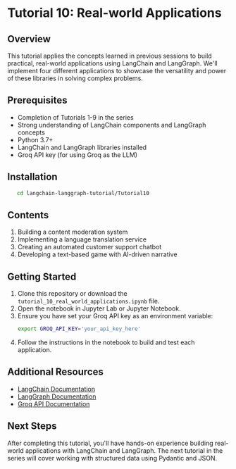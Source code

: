 # Tutorial 10: Real-world Applications

## Overview
This tutorial applies the concepts learned in previous sessions to build practical, real-world applications using LangChain and LangGraph. We'll implement four different applications to showcase the versatility and power of these libraries in solving complex problems.

## Prerequisites
- Completion of Tutorials 1-9 in the series
- Strong understanding of LangChain components and LangGraph concepts
- Python 3.7+
- LangChain and LangGraph libraries installed
- Groq API key (for using Groq as the LLM)

## Installation
```bash
   cd langchain-langgraph-tutorial/Tutorial10
```

## Contents
1. Building a content moderation system
2. Implementing a language translation service
3. Creating an automated customer support chatbot
4. Developing a text-based game with AI-driven narrative

## Getting Started
1. Clone this repository or download the `tutorial_10_real_world_applications.ipynb` file.
2. Open the notebook in Jupyter Lab or Jupyter Notebook.
3. Ensure you have set your Groq API key as an environment variable:
   ```bash
   export GROQ_API_KEY='your_api_key_here'
   ```
4. Follow the instructions in the notebook to build and test each application.

## Additional Resources
- [LangChain Documentation](https://python.langchain.com/docs/get_started/introduction.html)
- [LangGraph Documentation](https://python.langchain.com/docs/langgraph)
- [Groq API Documentation](https://www.groq.com/docs/)

## Next Steps
After completing this tutorial, you'll have hands-on experience building real-world applications with LangChain and LangGraph. The next tutorial in the series will cover working with structured data using Pydantic and JSON.